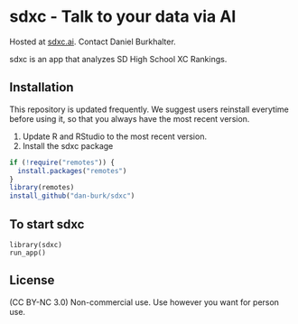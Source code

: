 # sdxc - Talk to your data via AI
Hosted at [sdxc.ai](https://sdxc.ai).  Contact Daniel Burkhalter.

sdxc is an app that analyzes SD High School XC Rankings.

## Installation
This repository is updated frequently. We suggest users reinstall everytime before using it, so that you always have the most recent version.

1. Update R and RStudio to the most recent version. 
2. Install the sdxc package
``` r
if (!require("remotes")) {
  install.packages("remotes")
}
library(remotes)
install_github("dan-burk/sdxc")
```

## To start sdxc
```{r example}
library(sdxc)
run_app()
```
## License
(CC BY-NC 3.0) Non-commercial use. Use however you want for person use.


